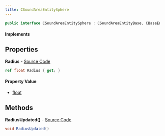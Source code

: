 ```yaml
---
title: CSoundAreaEntitySphere
---
```


```csharp
public interface CSoundAreaEntitySphere : CSoundAreaEntityBase, CBaseEntity, CEntityInstance, ISchemaClass<CEntityInstance>, ISchemaClass<CBaseEntity>, ISchemaClass<CSoundAreaEntityBase>, ISchemaClass<CSoundAreaEntitySphere>, ISchemaField, ISchemaClass, INativeHandle
```

#### Implements

## Properties

**Radius** - [Source Code](https://github.com/swiftly-solution/swiftlys2/blob/master/managed/src/SwiftlyS2.Generated/Schemas/Interfaces/CSoundAreaEntitySphere.cs#L16)

```csharp
ref float Radius { get; }
```

#### Property Value

- [float](https://learn.microsoft.com/dotnet/api/system.single)

## Methods

**RadiusUpdated()** - [Source Code](https://github.com/swiftly-solution/swiftlys2/blob/master/managed/src/SwiftlyS2.Generated/Schemas/Interfaces/CSoundAreaEntitySphere.cs#L18)

```csharp
void RadiusUpdated()
```

